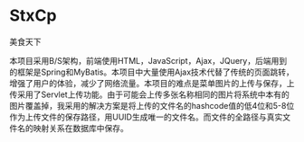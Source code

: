 # StxCp
美食天下

本项目采用B/S架构，前端使用HTML，JavaScript，Ajax，JQuery，后端用到的框架是Spring和MyBatis。本项目中大量使用Ajax技术代替了传统的页面跳转，增强了用户的体验，减少了网络流量。本项目的难点是菜单图片的上传与保存，上传采用了Servlet上传功能。由于可能会上传多张名称相同的图片将系统中本有的图片覆盖掉，我采用的解决方案是将上传的文件名的hashcode值的低4位和5-8位作为上传文件的保存路径，用UUID生成唯一的文件名。而文件的全路径与真实文件名的映射关系在数据库中保存。

